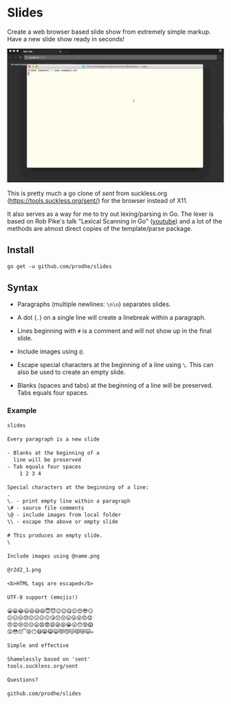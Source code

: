 # Slides

Create a web browser based slide show from extremely simple markup. Have a new slide show ready in seconds!

![Slides](./slides.gif)

This is pretty much a go clone of *sent* from suckless.org (https://tools.suckless.org/sent/) for the browser instead of X11.

It also serves as a way for me to try out lexing/parsing in Go. The lexer is based on Rob Pike's talk "Lexical Scanning in Go" ([youtube](https://www.youtube.com/watch?v=HxaD_trXwRE)) and a lot of the methods are almost direct copies of the template/parse package.

## Install

```
go get -u github.com/prodhe/slides
```

## Syntax

- Paragraphs (multiple newlines: `\n\n`) separates slides.

- A dot (`.`) on a single line will create a linebreak within a paragraph.

- Lines beginning with `#` is a comment and will not show up in the final slide.

- Include images using `@`.

- Escape special characters at the beginning of a line using `\`. This can also be used to create an empty slide.

- Blanks (spaces and tabs) at the beginning of a line will be preserved. Tabs equals four spaces.

### Example

```
slides

Every paragraph is a new slide

- Blanks at the beginning of a
  line will be preserved
- Tab equals four spaces
	1 2 3 4

Special characters at the beginning of a line:
.
\. - print empty line within a paragraph
\# - source file comments
\@ - include images from local folder
\\ - escape the above or empty slide

# This produces an empty slide.
\

Include images using @name.png

@r2d2_1.png

<b>HTML tags are escaped</b>

UTF-8 support (emojis!)

😀😁😂😃😄😅😆😇😈😉😊😋😌😍😎😏
😐😑😒😓😔😕😖😗😘😙😚😛😜😝😞😟
😠😡😢😣😥😦😧😨😩😪😫😭😮😯😰😱
😲😳😴😵😶😷😸😹😺😻😼😽😾😿🙀☠

Simple and effective

Shamelessly based on 'sent'
tools.suckless.org/sent

Questions?

github.com/prodhe/slides
```
